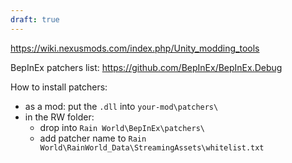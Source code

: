 ```yaml
---
draft: true
---
```

https://wiki.nexusmods.com/index.php/Unity_modding_tools

BepInEx patchers list:
https://github.com/BepInEx/BepInEx.Debug

How to install patchers:
- as a mod: put the `.dll` into 
	`your-mod\patchers\`
- in the RW folder:
	- drop into 
		`Rain World\BepInEx\patchers\`
	- add patcher name to 
		`Rain World\RainWorld_Data\StreamingAssets\whitelist.txt`

